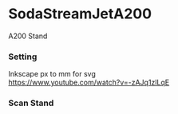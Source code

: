 # SodaStreamJetA200
A200 Stand
### Setting
Inkscape px to mm for svg  
https://www.youtube.com/watch?v=-zAJq1zlLqE
### Scan Stand

